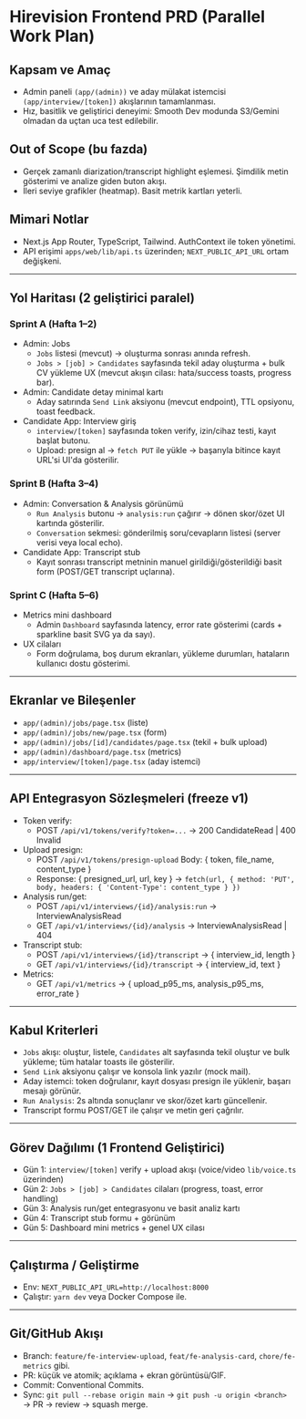 # Hirevision Frontend PRD (Parallel Work Plan)

## Kapsam ve Amaç
- Admin paneli `(app/(admin))` ve aday mülakat istemcisi `(app/interview/[token])` akışlarının tamamlanması.
- Hız, basitlik ve geliştirici deneyimi: Smooth Dev modunda S3/Gemini olmadan da uçtan uca test edilebilir.

## Out of Scope (bu fazda)
- Gerçek zamanlı diarization/transcript highlight eşlemesi. Şimdilik metin gösterimi ve analize giden buton akışı.
- İleri seviye grafikler (heatmap). Basit metrik kartları yeterli.

## Mimari Notlar
- Next.js App Router, TypeScript, Tailwind. AuthContext ile token yönetimi.
- API erişimi `apps/web/lib/api.ts` üzerinden; `NEXT_PUBLIC_API_URL` ortam değişkeni.

---

## Yol Haritası (2 geliştirici paralel)

### Sprint A (Hafta 1–2)
- Admin: Jobs
  - `Jobs` listesi (mevcut) → oluşturma sonrası anında refresh.
  - `Jobs > [job] > Candidates` sayfasında tekil aday oluşturma + bulk CV yükleme UX (mevcut akışın cilası: hata/success toasts, progress bar).
- Admin: Candidate detay minimal kartı
  - Aday satırında `Send Link` aksiyonu (mevcut endpoint), TTL opsiyonu, toast feedback.
- Candidate App: Interview giriş
  - `interview/[token]` sayfasında token verify, izin/cihaz testi, kayıt başlat butonu.
  - Upload: presign al → `fetch PUT` ile yükle → başarıyla bitince kayıt URL'si UI'da gösterilir.

### Sprint B (Hafta 3–4)
- Admin: Conversation & Analysis görünümü
  - `Run Analysis` butonu → `analysis:run` çağırır → dönen skor/özet UI kartında gösterilir.
  - `Conversation` sekmesi: gönderilmiş soru/cevapların listesi (server verisi veya local echo).
- Candidate App: Transcript stub
  - Kayıt sonrası transcript metninin manuel girildiği/gösterildiği basit form (POST/GET transcript uçlarına).

### Sprint C (Hafta 5–6)
- Metrics mini dashboard
  - Admin `Dashboard` sayfasında latency, error rate gösterimi (cards + sparkline basit SVG ya da sayı).
- UX cilaları
  - Form doğrulama, boş durum ekranları, yükleme durumları, hataların kullanıcı dostu gösterimi.

---

## Ekranlar ve Bileşenler
- `app/(admin)/jobs/page.tsx` (liste)
- `app/(admin)/jobs/new/page.tsx` (form)
- `app/(admin)/jobs/[id]/candidates/page.tsx` (tekil + bulk upload)
- `app/(admin)/dashboard/page.tsx` (metrics)
- `app/interview/[token]/page.tsx` (aday istemci)

---

## API Entegrasyon Sözleşmeleri (freeze v1)
- Token verify:
  - POST `/api/v1/tokens/verify?token=...` → 200 CandidateRead | 400 Invalid
- Upload presign:
  - POST `/api/v1/tokens/presign-upload` Body: { token, file_name, content_type }
  - Response: { presigned_url, url, key } → `fetch(url, { method: 'PUT', body, headers: { 'Content-Type': content_type } })`
- Analysis run/get:
  - POST `/api/v1/interviews/{id}/analysis:run` → InterviewAnalysisRead
  - GET `/api/v1/interviews/{id}/analysis` → InterviewAnalysisRead | 404
- Transcript stub:
  - POST `/api/v1/interviews/{id}/transcript` → { interview_id, length }
  - GET `/api/v1/interviews/{id}/transcript` → { interview_id, text }
- Metrics:
  - GET `/api/v1/metrics` → { upload_p95_ms, analysis_p95_ms, error_rate }

---

## Kabul Kriterleri
- `Jobs` akışı: oluştur, listele, `Candidates` alt sayfasında tekil oluştur ve bulk yükleme; tüm hatalar toasts ile gösterilir.
- `Send Link` aksiyonu çalışır ve konsola link yazılır (mock mail).
- Aday istemci: token doğrulanır, kayıt dosyası presign ile yüklenir, başarı mesajı görünür.
- `Run Analysis`: 2s altında sonuçlanır ve skor/özet kartı güncellenir.
- Transcript formu POST/GET ile çalışır ve metin geri çağrılır.

---

## Görev Dağılımı (1 Frontend Geliştirici)
- Gün 1: `interview/[token]` verify + upload akışı (voice/video `lib/voice.ts` üzerinden)
- Gün 2: `Jobs > [job] > Candidates` cilaları (progress, toast, error handling)
- Gün 3: Analysis run/get entegrasyonu ve basit analiz kartı
- Gün 4: Transcript stub formu + görünüm
- Gün 5: Dashboard mini metrics + genel UX cilası

---

## Çalıştırma / Geliştirme
- Env: `NEXT_PUBLIC_API_URL=http://localhost:8000`
- Çalıştır: `yarn dev` veya Docker Compose ile.

---

## Git/GitHub Akışı
- Branch: `feature/fe-interview-upload`, `feat/fe-analysis-card`, `chore/fe-metrics` gibi.
- PR: küçük ve atomik; açıklama + ekran görüntüsü/GIF.
- Commit: Conventional Commits.
- Sync: `git pull --rebase origin main` → `git push -u origin <branch>` → PR → review → squash merge.


